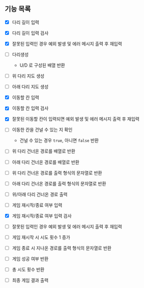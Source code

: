 ## 기능 목록

- [x] 다리 길이 입력
- [x] 다리 길이 입력 검사
- [x] 잘못된 입력인 경우 예외 발생 및 에러 메시지 출력 후 재입력

- [ ] 다리생성
  - U/D 로 구성된 배열 반환
  
- [ ] 위 다리 지도 생성
- [ ] 아래 다리 지도 생성

- [x] 이동할 칸 입력
- [x] 이동할 칸 입력 검사
- [x] 잘못된 이동할 칸이 입력되면 예외 발생 및 에러 메시지 출력 후 재입력

- [ ] 이동한 칸을 건널 수 있는 지 확인
  - 건널 수 있는 경우 `true`, 아니면 `false` 반환

- [ ] 위 다리 건너온 경로를 배열로 반환
- [ ] 아래 다리 건너온 경로를 배열로 반환

- [ ] 위 다리 건너온 경로를 출력 형식의 문자열로 반환
- [ ] 아래 다리 건너온 경로를 출력 형식의 문자열로 반환

- [ ] 위/아래 다리 건너온 경로 출력

- [ ] 게임 재시작/종료 여부 입력
- [x] 게임 재시작/종료 여부 입력 검사
- [ ] 잘못된 입력인 경우 예외 발생 및 에러 메시지 출력 후 재입력

- [ ] 게임 재시작 시 시도 횟수 1 증가

- [ ] 게임 종료 시 지나온 경로를 출력 형식의 문자열로 반환
- [ ] 게임 성공 여부 반환
- [ ] 총 시도 횟수 반환

- [ ] 최종 게임 결과 출력